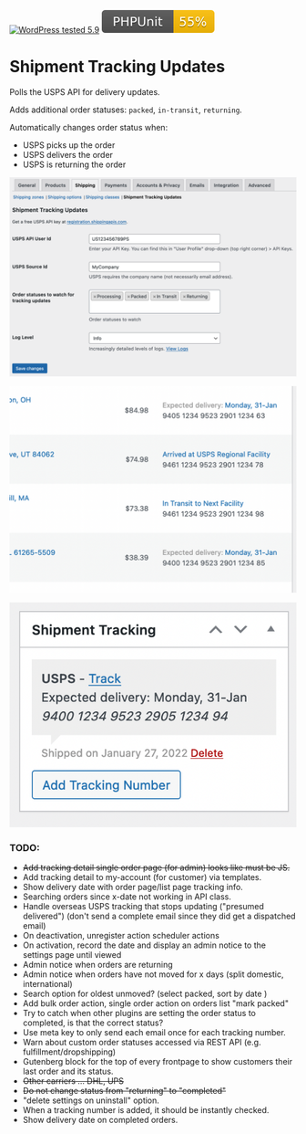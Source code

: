 [![WordPress tested 5.9](https://img.shields.io/badge/WordPress-v5.9%20tested-0073aa.svg)](https://wordpress.org/plugins/bh-wc-shipment-tracking-updates) [![PHPUnit ](./.github/coverage.svg)](https://brianhenryie.github.io/bh-wc-shipment-tracking-updates/)

# Shipment Tracking Updates

Polls the USPS API for delivery updates.

Adds additional order statuses: `packed`, `in-transit`, `returning`.

Automatically changes order status when: 
* USPS picks up the order
* USPS delivers the order
* USPS is returning the order


![Settings](./.wordpress-org/screenshot-1.png "Settings page")

![Admin Order List UI](./.wordpress-org/admin-order-list.png "Admin order list shows expected delivery data and delivered status")

![Admin Order UI Shipment Tracking](./.wordpress-org/admin-order-view.png "Shipment Tracking metabox augmented with additional data")


### TODO:

* ~~Add tracking detail single order page (for admin) looks like must be JS.~~
* Add tracking detail to my-account (for customer) via templates.
* Show delivery date with order page/list page tracking info.
* Searching orders since x-date not working in API class.
* Handle overseas USPS tracking that stops updating ("presumed delivered") (don't send a complete email since they did get a dispatched email)
* On deactivation, unregister action scheduler actions
* On activation, record the date and display an admin notice to the settings page until viewed
* Admin notice when orders are returning
* Admin notice when orders have not moved for x days (split domestic, international)
* Search option for oldest unmoved? (select packed, sort by date )
* Add bulk order action, single order action on orders list  "mark packed"
* Try to catch when other plugins are setting the order status to completed, is that the correct status?
* Use meta key to only send each email once for each tracking number.
* Warn about custom order statuses accessed via REST API (e.g. fulfillment/dropshipping)
* Gutenberg block for the top of every frontpage to show customers their last order and its status.
* ~~Other carriers ... DHL, UPS~~
* ~~Do not change status from "returning" to "completed"~~
* "delete settings on uninstall" option.
* When a tracking number is added, it should be instantly checked.
* Show delivery date on completed orders.